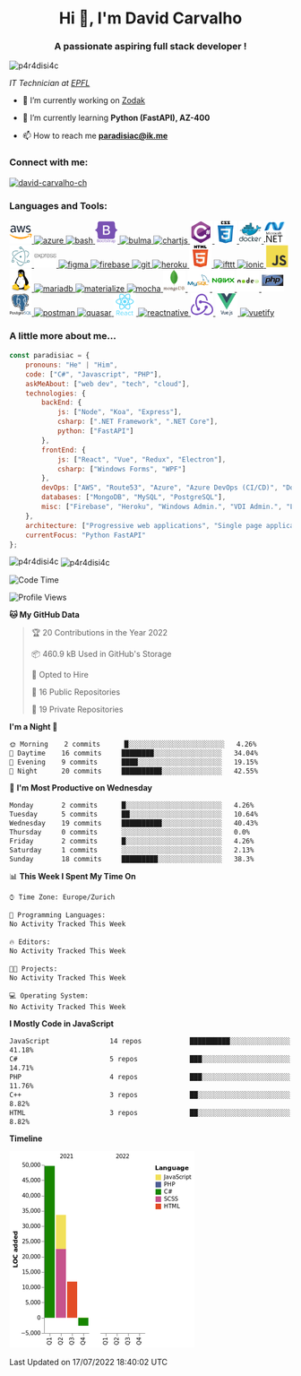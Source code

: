<h1 align="center">Hi 👋, I'm David Carvalho</h1>
<h3 align="center">A passionate aspiring full stack developer !</h3>

<p align="left"> <img src="https://komarev.com/ghpvc/?username=p4r4disi4c&label=Profile%20views&color=0e75b6&style=flat" alt="p4r4disi4c" /> </p>
<p><em>IT Technician at <a href="http://www.epfl.ch">EPFL</a></em></p>

- 🔭 I’m currently working on [Zodak](https://github.com/P4R4DiSi4C/Project-Omega-Front)

- 🌱 I’m currently learning **Python (FastAPI), AZ-400**

- 📫 How to reach me **paradisiac@ik.me**

<h3 align="left">Connect with me:</h3>
<p align="left">
<a href="https://linkedin.com/in/david-carvalho-ch" target="blank"><img align="center" src="https://raw.githubusercontent.com/rahuldkjain/github-profile-readme-generator/master/src/images/icons/Social/linked-in-alt.svg" alt="david-carvalho-ch" height="30" width="40" /></a>
</p>

<h3 align="left">Languages and Tools:</h3>
<p align="left"> <a href="https://aws.amazon.com" target="_blank" rel="noreferrer"> <img src="https://raw.githubusercontent.com/devicons/devicon/master/icons/amazonwebservices/amazonwebservices-original-wordmark.svg" alt="aws" width="40" height="40"/> </a> <a href="https://azure.microsoft.com/en-in/" target="_blank" rel="noreferrer"> <img src="https://www.vectorlogo.zone/logos/microsoft_azure/microsoft_azure-icon.svg" alt="azure" width="40" height="40"/> </a> <a href="https://www.gnu.org/software/bash/" target="_blank" rel="noreferrer"> <img src="https://www.vectorlogo.zone/logos/gnu_bash/gnu_bash-icon.svg" alt="bash" width="40" height="40"/> </a> <a href="https://getbootstrap.com" target="_blank" rel="noreferrer"> <img src="https://raw.githubusercontent.com/devicons/devicon/master/icons/bootstrap/bootstrap-plain-wordmark.svg" alt="bootstrap" width="40" height="40"/> </a> <a href="https://bulma.io/" target="_blank" rel="noreferrer"> <img src="https://raw.githubusercontent.com/gilbarbara/logos/804dc257b59e144eaca5bc6ffd16949752c6f789/logos/bulma.svg" alt="bulma" width="40" height="40"/> </a> <a href="https://www.chartjs.org" target="_blank" rel="noreferrer"> <img src="https://www.chartjs.org/media/logo-title.svg" alt="chartjs" width="40" height="40"/> </a> <a href="https://www.w3schools.com/cs/" target="_blank" rel="noreferrer"> <img src="https://raw.githubusercontent.com/devicons/devicon/master/icons/csharp/csharp-original.svg" alt="csharp" width="40" height="40"/> </a> <a href="https://www.w3schools.com/css/" target="_blank" rel="noreferrer"> <img src="https://raw.githubusercontent.com/devicons/devicon/master/icons/css3/css3-original-wordmark.svg" alt="css3" width="40" height="40"/> </a> <a href="https://www.docker.com/" target="_blank" rel="noreferrer"> <img src="https://raw.githubusercontent.com/devicons/devicon/master/icons/docker/docker-original-wordmark.svg" alt="docker" width="40" height="40"/> </a> <a href="https://dotnet.microsoft.com/" target="_blank" rel="noreferrer"> <img src="https://raw.githubusercontent.com/devicons/devicon/master/icons/dot-net/dot-net-original-wordmark.svg" alt="dotnet" width="40" height="40"/> </a> <a href="https://www.electronjs.org" target="_blank" rel="noreferrer"> <img src="https://raw.githubusercontent.com/devicons/devicon/master/icons/electron/electron-original.svg" alt="electron" width="40" height="40"/> </a> <a href="https://expressjs.com" target="_blank" rel="noreferrer"> <img src="https://raw.githubusercontent.com/devicons/devicon/master/icons/express/express-original-wordmark.svg" alt="express" width="40" height="40"/> </a> <a href="https://www.figma.com/" target="_blank" rel="noreferrer"> <img src="https://www.vectorlogo.zone/logos/figma/figma-icon.svg" alt="figma" width="40" height="40"/> </a> <a href="https://firebase.google.com/" target="_blank" rel="noreferrer"> <img src="https://www.vectorlogo.zone/logos/firebase/firebase-icon.svg" alt="firebase" width="40" height="40"/> </a> <a href="https://git-scm.com/" target="_blank" rel="noreferrer"> <img src="https://www.vectorlogo.zone/logos/git-scm/git-scm-icon.svg" alt="git" width="40" height="40"/> </a> <a href="https://heroku.com" target="_blank" rel="noreferrer"> <img src="https://www.vectorlogo.zone/logos/heroku/heroku-icon.svg" alt="heroku" width="40" height="40"/> </a> <a href="https://www.w3.org/html/" target="_blank" rel="noreferrer"> <img src="https://raw.githubusercontent.com/devicons/devicon/master/icons/html5/html5-original-wordmark.svg" alt="html5" width="40" height="40"/> </a> <a href="https://ifttt.com/" target="_blank" rel="noreferrer"> <img src="https://www.vectorlogo.zone/logos/ifttt/ifttt-ar21.svg" alt="ifttt" width="40" height="40"/> </a> <a href="https://ionicframework.com" target="_blank" rel="noreferrer"> <img src="https://upload.wikimedia.org/wikipedia/commons/d/d1/Ionic_Logo.svg" alt="ionic" width="40" height="40"/> </a> <a href="https://developer.mozilla.org/en-US/docs/Web/JavaScript" target="_blank" rel="noreferrer"> <img src="https://raw.githubusercontent.com/devicons/devicon/master/icons/javascript/javascript-original.svg" alt="javascript" width="40" height="40"/> </a> <a href="https://www.linux.org/" target="_blank" rel="noreferrer"> <img src="https://raw.githubusercontent.com/devicons/devicon/master/icons/linux/linux-original.svg" alt="linux" width="40" height="40"/> </a> <a href="https://mariadb.org/" target="_blank" rel="noreferrer"> <img src="https://www.vectorlogo.zone/logos/mariadb/mariadb-icon.svg" alt="mariadb" width="40" height="40"/> </a> <a href="https://materializecss.com/" target="_blank" rel="noreferrer"> <img src="https://raw.githubusercontent.com/prplx/svg-logos/5585531d45d294869c4eaab4d7cf2e9c167710a9/svg/materialize.svg" alt="materialize" width="40" height="40"/> </a> <a href="https://mochajs.org" target="_blank" rel="noreferrer"> <img src="https://www.vectorlogo.zone/logos/mochajs/mochajs-icon.svg" alt="mocha" width="40" height="40"/> </a> <a href="https://www.mongodb.com/" target="_blank" rel="noreferrer"> <img src="https://raw.githubusercontent.com/devicons/devicon/master/icons/mongodb/mongodb-original-wordmark.svg" alt="mongodb" width="40" height="40"/> </a> <a href="https://www.mysql.com/" target="_blank" rel="noreferrer"> <img src="https://raw.githubusercontent.com/devicons/devicon/master/icons/mysql/mysql-original-wordmark.svg" alt="mysql" width="40" height="40"/> </a> <a href="https://www.nginx.com" target="_blank" rel="noreferrer"> <img src="https://raw.githubusercontent.com/devicons/devicon/master/icons/nginx/nginx-original.svg" alt="nginx" width="40" height="40"/> </a> <a href="https://nodejs.org" target="_blank" rel="noreferrer"> <img src="https://raw.githubusercontent.com/devicons/devicon/master/icons/nodejs/nodejs-original-wordmark.svg" alt="nodejs" width="40" height="40"/> </a> <a href="https://www.php.net" target="_blank" rel="noreferrer"> <img src="https://raw.githubusercontent.com/devicons/devicon/master/icons/php/php-original.svg" alt="php" width="40" height="40"/> </a> <a href="https://www.postgresql.org" target="_blank" rel="noreferrer"> <img src="https://raw.githubusercontent.com/devicons/devicon/master/icons/postgresql/postgresql-original-wordmark.svg" alt="postgresql" width="40" height="40"/> </a> <a href="https://postman.com" target="_blank" rel="noreferrer"> <img src="https://www.vectorlogo.zone/logos/getpostman/getpostman-icon.svg" alt="postman" width="40" height="40"/> </a> <a href="https://quasar.dev/" target="_blank" rel="noreferrer"> <img src="https://cdn.quasar.dev/logo/svg/quasar-logo.svg" alt="quasar" width="40" height="40"/> </a> <a href="https://reactjs.org/" target="_blank" rel="noreferrer"> <img src="https://raw.githubusercontent.com/devicons/devicon/master/icons/react/react-original-wordmark.svg" alt="react" width="40" height="40"/> </a> <a href="https://reactnative.dev/" target="_blank" rel="noreferrer"> <img src="https://reactnative.dev/img/header_logo.svg" alt="reactnative" width="40" height="40"/> </a> <a href="https://redux.js.org" target="_blank" rel="noreferrer"> <img src="https://raw.githubusercontent.com/devicons/devicon/master/icons/redux/redux-original.svg" alt="redux" width="40" height="40"/> </a> <a href="https://vuejs.org/" target="_blank" rel="noreferrer"> <img src="https://raw.githubusercontent.com/devicons/devicon/master/icons/vuejs/vuejs-original-wordmark.svg" alt="vuejs" width="40" height="40"/> </a> <a href="https://vuetifyjs.com/en/" target="_blank" rel="noreferrer"> <img src="https://bestofjs.org/logos/vuetify.svg" alt="vuetify" width="40" height="40"/> </a> </p>

### A little more about me...  

```javascript
const paradisiac = {
    pronouns: "He" | "Him",
    code: ["C#", "Javascript", "PHP"],
    askMeAbout: ["web dev", "tech", "cloud"],
    technologies: {
        backEnd: {
            js: ["Node", "Koa", "Express"],
            csharp: [".NET Framework", ".NET Core"],
            python: ["FastAPI"]
        },
        frontEnd: {
            js: ["React", "Vue", "Redux", "Electron"],
            csharp: ["Windows Forms", "WPF"]
        },
        devOps: ["AWS", "Route53", "Azure", "Azure DevOps (CI/CD)", "Docker🐳", "Apache", "Git"],
        databases: ["MongoDB", "MySQL", "PostgreSQL"],
        misc: ["Firebase", "Heroku", "Windows Admin.", "VDI Admin.", "Laptops management with MDMs"]
    },
    architecture: ["Progressive web applications", "Single page applications"],
    currentFocus: "Python FastAPI"
};
```

<p><img align="left" src="https://github-readme-stats.vercel.app/api/top-langs?username=p4r4disi4c&show_icons=true&locale=en&layout=compact" alt="p4r4disi4c" /></p>

<p>&nbsp;<img align="center" src="https://github-readme-stats.vercel.app/api?username=p4r4disi4c&show_icons=true&locale=en" alt="p4r4disi4c" /></p>

<!--START_SECTION:waka-->
![Code Time](http://img.shields.io/badge/Code%20Time-0%20secs-blue)

![Profile Views](http://img.shields.io/badge/Profile%20Views-0-blue)

**🐱 My GitHub Data** 

> 🏆 20 Contributions in the Year 2022
 > 
> 📦 460.9 kB Used in GitHub's Storage 
 > 
> 💼 Opted to Hire
 > 
> 📜 16 Public Repositories 
 > 
> 🔑 19 Private Repositories  
 > 
**I'm a Night 🦉** 

```text
🌞 Morning    2 commits      █░░░░░░░░░░░░░░░░░░░░░░░░   4.26% 
🌆 Daytime    16 commits     ████████░░░░░░░░░░░░░░░░░   34.04% 
🌃 Evening    9 commits      ████░░░░░░░░░░░░░░░░░░░░░   19.15% 
🌙 Night      20 commits     ██████████░░░░░░░░░░░░░░░   42.55%

```
📅 **I'm Most Productive on Wednesday** 

```text
Monday       2 commits      █░░░░░░░░░░░░░░░░░░░░░░░░   4.26% 
Tuesday      5 commits      ██░░░░░░░░░░░░░░░░░░░░░░░   10.64% 
Wednesday    19 commits     ██████████░░░░░░░░░░░░░░░   40.43% 
Thursday     0 commits      ░░░░░░░░░░░░░░░░░░░░░░░░░   0.0% 
Friday       2 commits      █░░░░░░░░░░░░░░░░░░░░░░░░   4.26% 
Saturday     1 commits      ░░░░░░░░░░░░░░░░░░░░░░░░░   2.13% 
Sunday       18 commits     █████████░░░░░░░░░░░░░░░░   38.3%

```


📊 **This Week I Spent My Time On** 

```text
⌚︎ Time Zone: Europe/Zurich

💬 Programming Languages: 
No Activity Tracked This Week

🔥 Editors: 
No Activity Tracked This Week

🐱‍💻 Projects: 
No Activity Tracked This Week

💻 Operating System: 
No Activity Tracked This Week

```

**I Mostly Code in JavaScript** 

```text
JavaScript               14 repos            ██████████░░░░░░░░░░░░░░░   41.18% 
C#                       5 repos             ███░░░░░░░░░░░░░░░░░░░░░░   14.71% 
PHP                      4 repos             ███░░░░░░░░░░░░░░░░░░░░░░   11.76% 
C++                      3 repos             ██░░░░░░░░░░░░░░░░░░░░░░░   8.82% 
HTML                     3 repos             ██░░░░░░░░░░░░░░░░░░░░░░░   8.82%

```


**Timeline**

![Chart not found](https://raw.githubusercontent.com/P4R4DiSi4C/P4R4DiSi4C/main/charts/bar_graph.png) 


 Last Updated on 17/07/2022 18:40:02 UTC
<!--END_SECTION:waka-->
